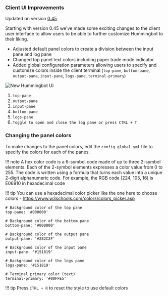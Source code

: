 ### **Client UI Improvements**
 Updated on version [0.45](/release-notes/0.45.0)

Starting with version 0.45 we've made some exciting changes to the client user interface to allow users to be able to further customize Hummingbot to their liking. 

- Adjusted default panel colors to create a division between the input pane and log pane
- Changed top panel text colors including paper trade mode indicator
- Added global configuration parameters allowing users to specify and customize colors inside the client terminal (`top-pane`, `bottom-pane`, `output-pane`, `input-pane`, `logs-pane`, `terminal-primary`)

![New Hummingbot UI](/assets/img/new-ui-1.png)

1. `top-pane` 
2. `output-pane` 
3. `input-pane` 
4. `bottom-pane`  
5. `logs-pane` 
6. `Toggle to open and close the log pane or press CTRL + T`  


### Changing the panel colors
To make changes to the panel colors, edit the `config_global.yml` file to specify the colors for each of the panes.

!!! note
    A hex color code is a 6-symbol code made of up to three 2-symbol elements. Each of the 2-symbol elements expresses a color value from 0 to 255. The code is written using a formula that turns each value into a unique 2-digit alphanumeric code. For example, the RGB code (224, 105, 16) is E06910 in hexadecimal code

!!! tip 
    You can use a hexadecimal color picker like the one here to choose colors - https://www.w3schools.com/colors/colors_picker.asp   

```
# Background color of the top pane
top-pane: '#000000'

# Background color of the bottom pane
bottom-pane: '#000000'

# Background color of the output pane
output-pane: '#282C2F'

# Background color of the input pane
input-pane: '#151819'

# Background color of the logs pane
logs-pane: '#151819'

# Terminal primary color (text)
terminal-primary: '#00FFE5'

```

!!! tip
     Press `CTRL + R` to reset the style to use default colors


